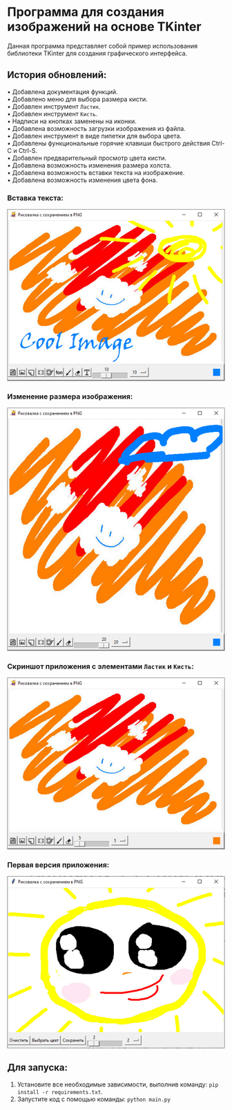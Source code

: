 # Программа для создания изображений на основе TKinter

Данная программа представляет собой пример использования библиотеки TKinter для создания графического интерфейса.

## История обновлений:

• Добавлена документация функций.  
• Добавлено меню для выбора размера кисти.  
• Добавлен инструмент `Ластик`.  
• Добавлен инструмент `Кисть`.  
• Надписи на кнопках заменены на иконки.  
• Добавлена возможность загрузки изображения из файла.  
• Добавлен инструмент в виде пипетки для выбора цвета.  
• Добавлены функциональные горячие клавиши быстрого действия Ctrl-C и Ctrl-S.  
• Добавлен предварительный просмотр цвета кисти.  
• Добавлена возможность изменения размера холста.  
• Добавлена возможность вставки текста на изображение.  
• Добавлена возможность изменения цвета фона.  

### Вставка текста:
![img01](https://github.com/Topotun77/painter_example/blob/master/ScreenShots/n004.jpg?raw=true)
### Изменение размера изображения:
![img01](https://github.com/Topotun77/painter_example/blob/master/ScreenShots/n003.jpg?raw=true)
### Скриншот приложения с элементами `Ластик` и `Кисть`:
![img01](https://github.com/Topotun77/painter_example/blob/master/ScreenShots/n002.jpg?raw=true)
### Первая версия приложения:
![img01](https://github.com/Topotun77/painter_example/blob/master/ScreenShots/n001.jpg?raw=true)

## Для запуска:
1. Установите все необходимые зависимости, выполнив команду: 
`pip install -r requirements.txt`.
2. Запустите код с помощью команды: `python main.py`
